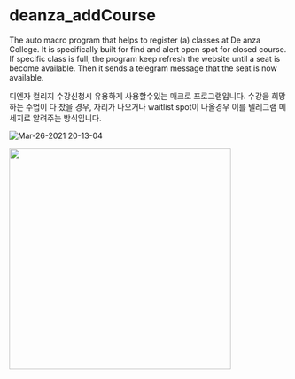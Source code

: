 # deanza_addCourse
The auto macro program that helps to register (a) classes at De anza College.
It is specifically built for find and alert open spot for closed course.
If specific class is full, the program keep refresh the website until a seat is become available.
Then it sends a telegram message that the seat is now available.

디엔자 컬리지 수강신청시 유용하게 사용할수있는 매크로 프로그램입니다.
수강을 희망하는 수업이 다 찼을 경우,
자리가 나오거나 waitlist spot이 나올경우 이를 텔레그램 메세지로 알려주는 방식입니다.

![Mar-26-2021 20-13-04](https://user-images.githubusercontent.com/73476497/112623601-e33ef480-8e6f-11eb-946b-3f81e2d990a0.gif)

<img src = "https://user-images.githubusercontent.com/73476497/112623831-2f8a3480-8e70-11eb-86c4-e8b90f4e0028.jpeg" width="400px">




